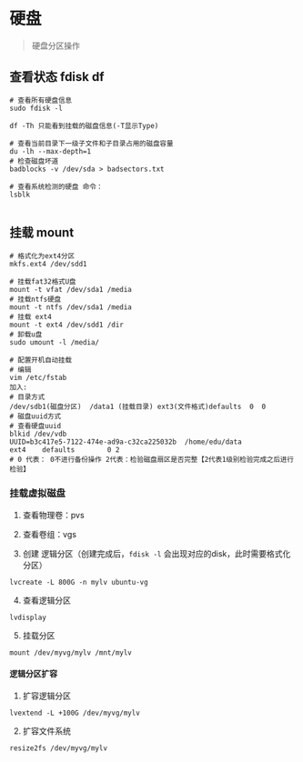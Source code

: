 # 硬盘
> 硬盘分区操作

## 查看状态 fdisk df
```shell script
# 查看所有硬盘信息
sudo fdisk -l
   
df -Th 只能看到挂载的磁盘信息(-T显示Type)

# 查看当前目录下一级子文件和子目录占用的磁盘容量
du -lh --max-depth=1 
# 检查磁盘坏道
badblocks -v /dev/sda > badsectors.txt

# 查看系统检测的硬盘 命令：
lsblk
 
```
## 挂载 mount
```shell script
# 格式化为ext4分区
mkfs.ext4 /dev/sdd1

# 挂载fat32格式U盘
mount -t vfat /dev/sda1 /media 
# 挂载ntfs硬盘
mount -t ntfs /dev/sda1 /media
# 挂载 ext4
mount -t ext4 /dev/sdd1 /dir
# 卸载u盘
sudo umount -l /media/

# 配置开机自动挂载
# 编辑
vim /etc/fstab
加入:
# 目录方式
/dev/sdb1(磁盘分区)  /data1 (挂载目录) ext3(文件格式)defaults  0  0
# 磁盘uuid方式
# 查看硬盘uuid
blkid /dev/vdb
UUID=b3c417e5-7122-474e-ad9a-c32ca225032b  /home/edu/data          ext4    defaults        0 2
# 0 代表： 0不进行备份操作 2代表：检验磁盘扇区是否完整【2代表1级别检验完成之后进行检验】
```

### 挂载虚拟磁盘
1. 查看物理卷：pvs

2. 查看卷组：vgs

3. 创建 逻辑分区（创建完成后，`fdisk -l` 会出现对应的disk，此时需要格式化分区）
```
lvcreate -L 800G -n mylv ubuntu-vg
```
4. 查看逻辑分区
```
lvdisplay

```
5. 挂载分区
```
mount /dev/myvg/mylv /mnt/mylv
```

#### 逻辑分区扩容
1. 扩容逻辑分区
```
lvextend -L +100G /dev/myvg/mylv
```
2. 扩容文件系统
```
resize2fs /dev/myvg/mylv
```